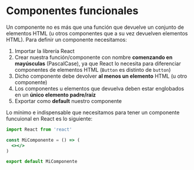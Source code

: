 # Componentes funcionales

Un componente no es más que una función que devuelve un conjunto de elementos HTML (u otros componentes que a su vez devuelven elementos HTML). Para definir un componente necesitamos:

1. Importar la librería React
2. Crear nuestra función/componente con nombre **comenzando en mayúsculas** (PascalCase), ya que React lo necesita para diferenciar componentes de elementos HTML (`Button` es distinto de `button`)
3. Dicho componente debe devolver **al menos un elemento**  HTML (u otro componente)
4. Los componentes u elementos que devuelva deben estar englobados en un **único elemento padre/raíz**
5. Exportar como **default** nuestro componente

Lo mínimo e indispensable que necesitamos para tener un componente funcuional en React es lo siguiente:

```jsx
import React from 'react'

const MiComponente = () => (
  <></>
)

export default MiComponente
```
